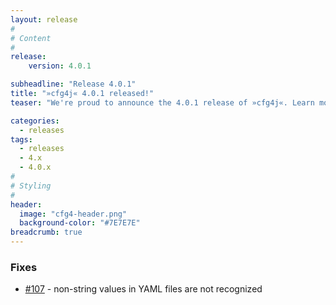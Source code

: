 ```yaml
---
layout: release
#
# Content
#
release:
    version: 4.0.1

subheadline: "Release 4.0.1"
title: "»cfg4j« 4.0.1 released!"
teaser: "We're proud to announce the 4.0.1 release of »cfg4j«. Learn more about new features in this article."

categories:
  - releases
tags:
  - releases
  - 4.x
  - 4.0.x
#
# Styling
#
header:
  image: "cfg4-header.png"
  background-color: "#7E7E7E"
breadcrumb: true
---
```


### Fixes
* [#107](https://github.com/cfg4j/cfg4j/issues/107) - non-string values in YAML files are not recognized